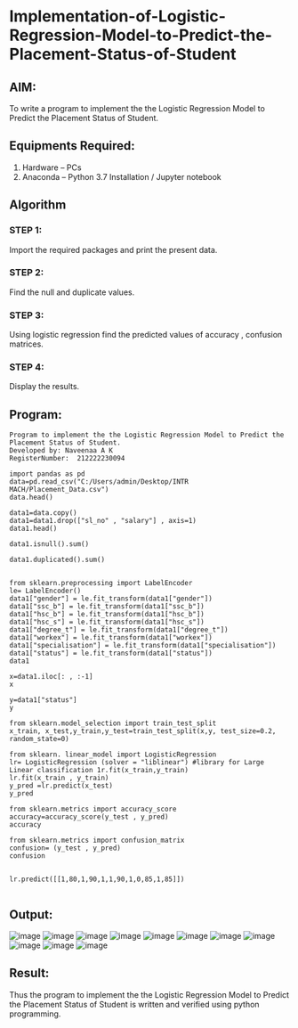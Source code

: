 # Implementation-of-Logistic-Regression-Model-to-Predict-the-Placement-Status-of-Student

## AIM:
To write a program to implement the the Logistic Regression Model to Predict the Placement Status of Student.

## Equipments Required:
1. Hardware – PCs
2. Anaconda – Python 3.7 Installation / Jupyter notebook

## Algorithm
### STEP 1:
Import the required packages and print the present data.
### STEP 2:
Find the null and duplicate values.

### STEP 3:
Using logistic regression find the predicted values of accuracy , confusion matrices.

### STEP 4:
Display the results.


## Program:
```
Program to implement the the Logistic Regression Model to Predict the Placement Status of Student.
Developed by: Naveenaa A K
RegisterNumber:  212222230094
```


```
import pandas as pd 
data=pd.read_csv("C:/Users/admin/Desktop/INTR MACH/Placement_Data.csv")
data.head()

data1=data.copy() 
data1=data1.drop(["sl_no" , "salary"] , axis=1)
data1.head()

data1.isnull().sum() 

data1.duplicated().sum()


from sklearn.preprocessing import LabelEncoder
le= LabelEncoder()
data1["gender"] = le.fit_transform(data1["gender"])
data1["ssc_b"] = le.fit_transform(data1["ssc_b"])
data1["hsc_b"] = le.fit_transform(data1["hsc_b"])
data1["hsc_s"] = le.fit_transform(data1["hsc_s"])
data1["degree_t"] = le.fit_transform(data1["degree_t"])
data1["workex"] = le.fit_transform(data1["workex"])
data1["specialisation"] = le.fit_transform(data1["specialisation"])
data1["status"] = le.fit_transform(data1["status"])
data1

x=data1.iloc[: , :-1]
x

y=data1["status"]
y

from sklearn.model_selection import train_test_split
x_train, x_test,y_train,y_test=train_test_split(x,y, test_size=0.2, random_state=0)

from sklearn. linear_model import LogisticRegression 
lr= LogisticRegression (solver = "liblinear") #library for Large Linear classification 1r.fit(x_train,y_train)
lr.fit(x_train , y_train)
y_pred =lr.predict(x_test)
y_pred

from sklearn.metrics import accuracy_score
accuracy=accuracy_score(y_test , y_pred)
accuracy

from sklearn.metrics import confusion_matrix
confusion= (y_test , y_pred)
confusion


lr.predict([[1,80,1,90,1,1,90,1,0,85,1,85]])
  
```

## Output:
![image](https://github.com/user-attachments/assets/f45b5451-3b45-4689-a513-acc8747d80f4)
![image](https://github.com/user-attachments/assets/04054cea-8da1-460b-8a13-58e7d8c4775f)
![image](https://github.com/user-attachments/assets/c4b9ac52-6c27-49ca-afba-22169af2b0e0)
![image](https://github.com/user-attachments/assets/c7fd7337-f79a-4bd4-bae7-f3768e5336e7)
![image](https://github.com/user-attachments/assets/8d237597-44c7-4735-b365-0e7eddeb8a8e)
![image](https://github.com/user-attachments/assets/5a9f18a9-78ae-4b60-bc8d-fb7bab1050dc)
![image](https://github.com/user-attachments/assets/56f68b7f-92be-42e4-8813-ca2f3bc6cdb4)
![image](https://github.com/user-attachments/assets/ec6cac2a-6ffe-464b-a18d-dadc44344fcc)
![image](https://github.com/user-attachments/assets/79f5caff-cec2-4a75-b8fe-e7c111e4bd63)
![image](https://github.com/user-attachments/assets/11cb0671-db96-4330-8408-947cc8e026f5)
![image](https://github.com/user-attachments/assets/909bfb14-6ee8-4cf3-b738-2568e4e21076)



## Result:
Thus the program to implement the the Logistic Regression Model to Predict the Placement Status of Student is written and verified using python programming.
